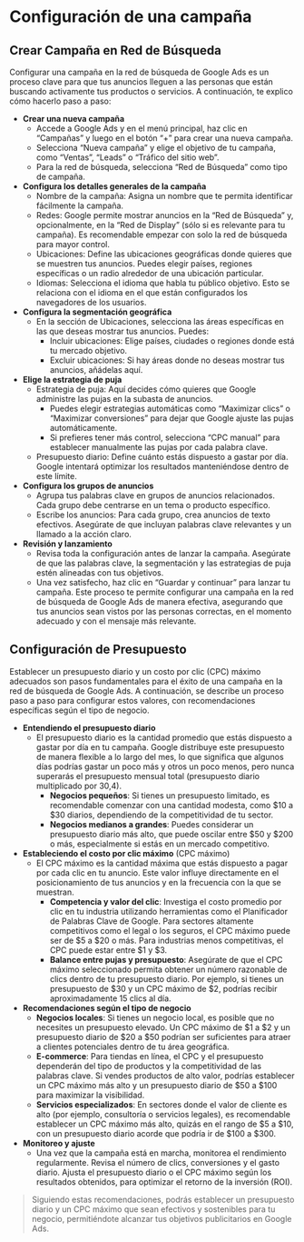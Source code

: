 # Configuración de una campaña

## Crear Campaña en Red de Búsqueda
Configurar una campaña en la red de búsqueda de Google Ads es un proceso clave para que tus anuncios lleguen a las personas que están buscando activamente tus productos o servicios. A continuación, te explico cómo hacerlo paso a paso:
- **Crear una nueva campaña**
    - Accede a Google Ads y en el menú principal, haz clic en “Campañas” y luego en el botón “+” para crear una nueva campaña.
    - Selecciona “Nueva campaña” y elige el objetivo de tu campaña, como “Ventas”, “Leads” o “Tráfico del sitio web”.
    - Para la red de búsqueda, selecciona “Red de Búsqueda” como tipo de campaña.
- **Configura los detalles generales de la campaña**
    - Nombre de la campaña: Asigna un nombre que te permita identificar fácilmente la campaña.
    - Redes: Google permite mostrar anuncios en la “Red de Búsqueda” y, opcionalmente, en la “Red de Display” (sólo si es relevante para tu campaña). Es recomendable empezar con solo la red de búsqueda para mayor control.
    - Ubicaciones: Define las ubicaciones geográficas donde quieres que se muestren tus anuncios. Puedes elegir países, regiones específicas o un radio alrededor de una ubicación particular.
    - Idiomas: Selecciona el idioma que habla tu público objetivo. Esto se relaciona con el idioma en el que están configurados los navegadores de los usuarios.
- **Configura la segmentación geográfica**
    - En la sección de Ubicaciones, selecciona las áreas específicas en las que deseas mostrar tus anuncios. Puedes:
        - Incluir ubicaciones: Elige países, ciudades o regiones donde está tu mercado objetivo.
        - Excluir ubicaciones: Si hay áreas donde no deseas mostrar tus anuncios, añádelas aquí.
- **Elige la estrategia de puja**
    - Estrategia de puja: Aquí decides cómo quieres que Google administre las pujas en la subasta de anuncios.
        - Puedes elegir estrategias automáticas como “Maximizar clics” o “Maximizar conversiones” para dejar que Google ajuste las pujas automáticamente.
        - Si prefieres tener más control, selecciona “CPC manual” para establecer manualmente las pujas por cada palabra clave.
    - Presupuesto diario: Define cuánto estás dispuesto a gastar por día. Google intentará optimizar los resultados manteniéndose dentro de este límite.
- **Configura los grupos de anuncios**
    - Agrupa tus palabras clave en grupos de anuncios relacionados. Cada grupo debe centrarse en un tema o producto específico.
    - Escribe los anuncios: Para cada grupo, crea anuncios de texto efectivos. Asegúrate de que incluyan palabras clave relevantes y un llamado a la acción claro.
- **Revisión y lanzamiento**
    - Revisa toda la configuración antes de lanzar la campaña. Asegúrate de que las palabras clave, la segmentación y las estrategias de puja estén alineadas con tus objetivos.
    - Una vez satisfecho, haz clic en “Guardar y continuar” para lanzar tu campaña.
Este proceso te permite configurar una campaña en la red de búsqueda de Google Ads de manera efectiva, asegurando que tus anuncios sean vistos por las personas correctas, en el momento adecuado y con el mensaje más relevante.

## Configuración de Presupuesto
Establecer un presupuesto diario y un costo por clic (CPC) máximo adecuados son pasos fundamentales para el éxito de una campaña en la red de búsqueda de Google Ads. A continuación, se describe un proceso paso a paso para configurar estos valores, con recomendaciones específicas según el tipo de negocio.
- **Entendiendo el presupuesto diario**
    - El presupuesto diario es la cantidad promedio que estás dispuesto a gastar por día en tu campaña. Google distribuye este presupuesto de manera flexible a lo largo del mes, lo que significa que algunos días podrías gastar un poco más y otros un poco menos, pero nunca superarás el presupuesto mensual total (presupuesto diario multiplicado por 30,4).
        - **Negocios pequeños**: Si tienes un presupuesto limitado, es recomendable comenzar con una cantidad modesta, como $10 a $30 diarios, dependiendo de la competitividad de tu sector.
        - **Negocios medianos a grandes**: Puedes considerar un presupuesto diario más alto, que puede oscilar entre $50 y $200 o más, especialmente si estás en un mercado competitivo.
- **Estableciendo el costo por clic máximo** (CPC máximo)
    - El CPC máximo es la cantidad máxima que estás dispuesto a pagar por cada clic en tu anuncio. Este valor influye directamente en el posicionamiento de tus anuncios y en la frecuencia con la que se muestran.
        - **Competencia y valor del clic**: Investiga el costo promedio por clic en tu industria utilizando herramientas como el Planificador de Palabras Clave de Google. Para sectores altamente competitivos como el legal o los seguros, el CPC máximo puede ser de $5 a $20 o más. Para industrias menos competitivas, el CPC puede estar entre $1 y $3.
        - **Balance entre pujas y presupuesto**: Asegúrate de que el CPC máximo seleccionado permita obtener un número razonable de clics dentro de tu presupuesto diario. Por ejemplo, si tienes un presupuesto de $30 y un CPC máximo de $2, podrías recibir aproximadamente 15 clics al día.
- **Recomendaciones según el tipo de negocio**
    - **Negocios locales**: Si tienes un negocio local, es posible que no necesites un presupuesto elevado. Un CPC máximo de $1 a $2 y un presupuesto diario de $20 a $50 podrían ser suficientes para atraer a clientes potenciales dentro de tu área geográfica.
    - **E-commerce**: Para tiendas en línea, el CPC y el presupuesto dependerán del tipo de productos y la competitividad de las palabras clave. Si vendes productos de alto valor, podrías establecer un CPC máximo más alto y un presupuesto diario de $50 a $100 para maximizar la visibilidad.
    - **Servicios especializados**: En sectores donde el valor de cliente es alto (por ejemplo, consultoría o servicios legales), es recomendable establecer un CPC máximo más alto, quizás en el rango de $5 a $10, con un presupuesto diario acorde que podría ir de $100 a $300.
- **Monitoreo y ajuste**
    - Una vez que la campaña está en marcha, monitorea el rendimiento regularmente. Revisa el número de clics, conversiones y el gasto diario. Ajusta el presupuesto diario o el CPC máximo según los resultados obtenidos, para optimizar el retorno de la inversión (ROI).

> Siguiendo estas recomendaciones, podrás establecer un presupuesto diario y un CPC máximo que sean efectivos y sostenibles para tu negocio, permitiéndote alcanzar tus objetivos publicitarios en Google Ads.